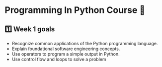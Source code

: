 # Programming In Python Course 🐍

## 1️⃣ Week  1 goals

- Recognize common applications of the Python programming language.
- Explain foundational software engineering concepts.
- Use operators to program a simple output in Python.
- Use control flow and loops to solve a problem





